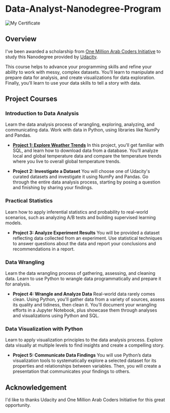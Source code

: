 # Data-Analyst-Nanodegree-Program
![My Certificate](https://s3-us-west-2.amazonaws.com/udacity-printer/production/certificates/92df8a02-5a11-4708-a28d-16f11d2e33a2.svg)

## Overview
I've been awarded a scholarship from [One Million Arab Coders Initiative](https://arabcoders.ae/) to study this Nanodegree provided by [Udacity](https://www.udacity.com/course/data-analyst-nanodegree--nd002).

This course helps to advance your programming skills and refine your ability to work with messy, complex datasets. You’ll learn to manipulate and prepare data for analysis, and create visualizations for data exploration. Finally, you’ll learn to use your data skills to tell a story with data.

## Project Courses
### Introduction to Data Analysis
Learn the data analysis process of wrangling, exploring, analyzing, and communicating data. Work with data in Python, using libraries like NumPy and Pandas.
* [**Project 1: Explore Weather Trends**](https://github.com/TMQ5/Data-Analyst-Nanodegree-Program/tree/main/Explore%20Weather%20Trends%20Project)
In this project, you'll get familiar with SQL, and learn how to download data from a database. You’ll analyze local and global temperature data and compare the temperature trends where you live to overall global temperature trends.

* **Project 2: Investigate a Dataset**
You will choose one of Udacity's curated datasets and investigate it using NumPy and Pandas. Go through the entire data analysis process, starting by posing a question and finishing by sharing your findings.

### Practical Statistics
Learn how to apply inferential statistics and probability to real-world scenarios, such as analyzing A/B tests and building supervised learning models.
* **Project 3: Analyze Experiment Results**
You will be provided a dataset reflecting data collected from an experiment. Use statistical techniques to answer questions about the data and report your conclusions and recommendations in a report.


### Data Wrangling
Learn the data wrangling process of gathering, assessing, and cleaning data. Learn to use Python to wrangle data programmatically and prepare it for analysis.
* **Project 4: Wrangle and Analyze Data**
Real-world data rarely comes clean. Using Python, you'll gather data from a variety of sources, assess its quality and tidiness, then clean it. You'll document your wrangling efforts in a Jupyter Notebook, plus showcase them through analyses and visualizations using Python and SQL.

### Data Visualization with Python
Learn to apply visualization principles to the data analysis process. Explore data visually at multiple levels to find insights and create a compelling story.
* **Project 5: Communicate Data Findings**
You will use Python’s data visualization tools to systematically explore a selected dataset for its properties and relationships between variables. Then, you will create a presentation that communicates your findings to others.


## Acknowledgement
I'd like to thanks Udacity and One Million Arab Coders Initiative for this great opportunity.
